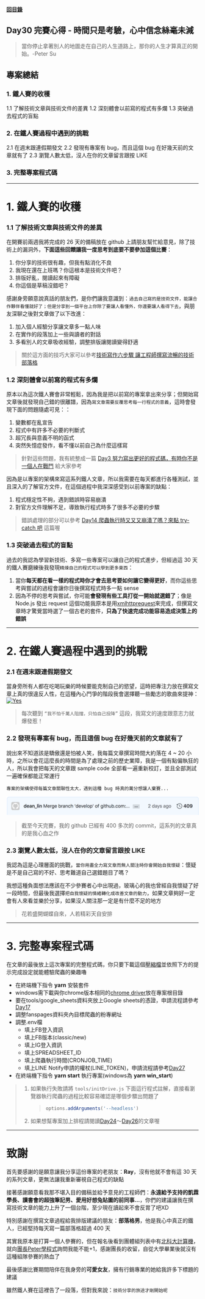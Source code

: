 #### [回目錄](../README.md)
## Day30 完賽心得 - 時間只是考驗，心中信念絲毫未減

>當你停止拿著別人的地圖走在自己的人生道路上，那你的人生才算真正的開始。-Peter Su

專案總結
----
### 1. 鐵人賽的收穫
1.1 了解技術文章與技術文件的差異
1.2 深刻體會以前寫的程式有多爛
1.3 突破過去程式的盲點

### 2. 在鐵人賽過程中遇到的挑戰
2.1 在週末跟連假期發文
2.2 發現有專案有 bug，而且這個 bug 在好幾天前的文章就有了
2.3 瀏覽人數太低，沒人在你的文章留言跟按 LIKE

### 3. 完整專案程式碼

----

# 1. 鐵人賽的收穫
### 1.1 了解技術文章與技術文件的差異
在開賽前兩週我將完成的 26 天的備稿放在 github 上請朋友幫忙給意見，除了技術上的漏洞外，**下面這些回饋讓我一度思考到底要不要參加這個比賽**：
1. 你分享的技術很有趣，但我有點消化不良
2. 我現在還在上班嗎？你這根本是技術文件吧？
3. 排版好亂，閱讀起來有障礙
4. 你這個是草稿沒錯吧？

感謝身旁願意說真話的朋友們，是你們讓我意識到：`過去自己寫的是技術文件，能讓合作夥伴看懂就好了；但是分享到一個平台上你除了要讓人看懂外，你還要讓人看得下去`，與朋友深聊之後對文章做了以下改進：
1. 加入個人經驗分享讓文章多一點人味
2. 在實作的段落加上一些與讀者的對話
3. 多看別人的文章吸收經驗，調整排版讓閱讀變得舒適

> 關於這方面的技巧大家可以參考[技術寫作六步驟 讓工程師撰寫流暢的技術部落格](https://tw.alphacamp.co/blog/2018-06-14-18352)

### 1.2 深刻體會以前寫的程式有多爛
原本以為這次鐵人賽會非常輕鬆，因為我是把以前寫的專案拿出來分享；但開始寫文章後就發現自己錯的很離譜，因為`寫文章需要反覆思考每一行程式的意義`，這時會發現下面的問題隨處可見：：
1. 變數都在亂宣告
2. 程式中有許多不必要的判斷式
3. 超冗長與意義不明的函式
4. 突然失憶症發作，看不懂以前自己為什麼這樣寫

> 針對這些問題，我有統整成一篇 [Day3 努力寫出更好的程式碼，有時你不是一個人在戰鬥](/day3/README.md) 給大家參考

因為是以專案的架構來寫這系列鐵人文章，所以我需要在每天都進行各種測試，並且深入的了解官方文件，在這個過程中我深深感受到以前專案的缺點：
1. 程式穩定性不夠，遇到錯誤時容易崩潰
2. 對官方文件理解不足，導致執行程式時多了很多不必要的步驟

> 錯誤處理的部分可以參考 [Day14 爬蟲執行時又又又崩潰了嗎？來點 try-catch 吧](/day14/README.md) 這篇喔


### 1.3 突破過去程式的盲點
過去的我認為學習新技術、多寫一些專案可以讓自己的程式進步，但經過這 30 天的鐵人賽磨練後我發現`精煉自己的程式可以學到更多東西`：
1. 當你**每天都在看一樣的程式時你才會去思考要如何讓它變得更好**，而你這些思考與嘗試的過程會讓你日後撰寫程式時多一點 sense
2. 因為不停的思考與嘗試，你可能**會發現有些工具打從一開始就選錯了**；像是 Node.js 發出 request 這個功能我原本是用[xmlhttprequest](https://www.npmjs.com/package/xmlhttprequest)來完成，但撰寫文章時才驚覺當時選了一個古老的套件，**只為了快速完成功能容易造成決策上的錯誤**

----

# 2. 在鐵人賽過程中遇到的挑戰
### 2.1 在週末跟連假期發文
當身旁所有人都在吃喝玩樂的時候要能克制自己的慾望，這時把專注力放在撰寫文章上真的很違反人性，在這種內心鬥爭的階段我會選擇聽一些勵志的歌曲來提神：  
[![Yes](https://img.youtube.com/vi/w_OfGctVLdE/0.jpg)](https://www.youtube.com/watch?v=w_OfGctVLdE)
> 每次聽到 `“我不怕千萬人阻擋，只怕自己投降”` 這段，我寫文的速度跟意志力就爆發惹！

### 2.2 發現有專案有 bug，而且這個 bug 在好幾天前的文章就有了
說出來不知道該是驕傲還是怕被人笑，我每篇文章撰寫時間大約落在 4 ~ 20 小時，之所以會花這麼長的時間是為了處理之前的歷史業障，我是一個有點偏執狂的人，所以我會把每天的文章跟 sample code 全部看一遍重新校訂，並且全部測試一遍確保都能正常運行

`專案的架構使得每篇文章關聯性太大，遇到這種 bug 時真的萬分想讓人棄賽...`

![image](./article_img/commit.png)
> 截至今天完賽，我的 github 已經有 400 多次的 commit，這系列的文章真的是我心血之作

### 2.3 瀏覽人數太低，沒人在你的文章留言跟按 LIKE
我認為這是心理層面的挑戰，`當你用盡全力寫文章而無人關注時你會開始自我懷疑`：懷疑是不是自己寫的不好、思考難道自己選錯題目了嗎？   

我想這種負面想法應該在不少參賽者心中出現過，玻璃心的我也曾經自我懷疑了好一段時間，但最後我選擇`把自我懷疑的情緒轉化成改善文章的動力`，如果文章夠好一定會有人來看並樂於分享，如果沒人關注那一定是有什麼不足的地方
> 花若盛開蝴蝶自來，人若精彩天自安排


----

# 3. 完整專案程式碼
在文章的最後放上這次專案的完整程式碼，你只要下載這個[壓縮檔](https://github.com/dean9703111/ithelp_30days/raw/master/sampleCode/day29_sample_code.zip)並依照下方的提示完成設定就能體驗爬蟲的樂趣嚕
* 在終端機下指令 **yarn** 安裝套件
* windows需下載與你chrome版本相同的[chrome driver](http://chromedriver.storage.googleapis.com/index.html)放在專案根目錄
* 要在tools/google_sheets資料夾放上Google sheets的憑證，申請流程請參考[Day17](/day17/README.md) 
* 調整fanspages資料夾內目標爬蟲的粉專網址
* 調整.env檔
    * 填上FB登入資訊
    * 填上FB版本(classic/new)
    * 填上IG登入資訊
    * 填上SPREADSHEET_ID
    * 填上爬蟲執行時間(CRONJOB_TIME)
    * 填上LINE Notify申請的權杖(LINE_TOKEN)，申請流程請參考[Day27](/day27/README.md) 
* 在終端機下指令 **yarn start** 執行專案(windows為 **yarn win_start**)
> 1. 如果執行失敗請將 `tools/initDrive.js` 下面這行程式註解，直接看瀏覽器執行爬蟲的過程比較容易確認是哪個步驟出問題了
>    > ```js
>    > options.addArguments('--headless')
>    > ```
> 2. 如果想幫專案加上排程請閱讀[Day24](/day24/README.md)～[Day26](/day26/README.md)的文章喔

----

# 致謝
首先要感謝的是願意讓我分享這份專案的老朋友：**Ray**，沒有他就不會有這 30 天的系列文章，更無法讓我重新審視自己程式的缺點

接著感謝願意看我那不堪入目的備稿並給予意見的工程師們：**永遠給予支持的凱霖學長、讀書會的超強筆記男、愛用好想兔貼圖的前同事...**，你們的建議讓我在撰寫技術文章的能力上升了一個台階，至少現在讀起來不會反胃了吧XD

特別感謝在撰寫文章過程給我排版建議的朋友：**部落格男**，他是我心中真正的鐵人，已經堅持每天寫一篇部落格超過 400 天

其實我原本是打算一個人參賽的，但在報名後看到團體組列表中有[北科大計算機](https://ithelp.ithome.com.tw/2020-12th-ironman/signup/team/96)，就向[團長Peter學程式](https://ithelp.ithome.com.tw/users/20110850)詢問我能不能+1，感謝團長的收留，自從大學畢業後就沒有這種組隊參賽的熱血了

最後感謝比賽期間陪伴在我身旁的**可愛女友**，擁有行銷專業的她給我許多下標題的建議

雖然鐵人賽在這裡告了一段落，但對我來說：`技術分享的旅途才剛開始呢`